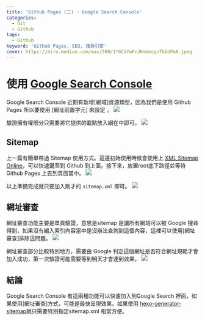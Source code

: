 ```yaml
---
title: 'Github Pages (二) - Google Search Console'
categories: 
  - Git
  - Github
tags: 
  - Github
keyword: 'Github Pages, SEO, 搜尋引擎'
cover: https://miro.medium.com/max/500/1*GCVYwFnJKmbmcgnTkGdPuA.jpeg
---
```


# 使用 [Google Search Console](https://search.google.com/search-console/about)

Google Search Console 近期有新增[網域]資源類型，因為我們是使用 Github Pages 所以要使用 [網址前置字元] 來設定 。
![](/img/Note/Github_Pages/Snipaste_2022-08-31_12-18-49.png)

驗證擁有權部分只需要將它提供的載點放入網在中即可。
![](/img/Note/Github_Pages/Snipaste_2022-08-31_14-34-21.png)

## Sitemap
上一篇有簡單帶過 Sitemap 使用方式。這邊初始使用時候會使用上 [XML Sitemap Online](https://www.xml-sitemaps.com/)，可以快速鍵至到 Github 到上面。接下來，放置root底下路徑並等待Github Pages 上去到頁面當中。
![](/img/Note/Github_Pages/Snipaste_2022-08-31_14-33-01.png)

以上準備完成就只要加入剛才的  ```sitemap.xml``` 即可。
![](/img/Note/Github_Pages/Snipaste_2022-08-31_14-25-33.png)


## 網址審查
網址審查功能主要是單頁驗證，意思是sitemap 是讓所有網站可以被 Google 搜尋得到，如果沒有編入索引內容當中是沒辦法查詢到這個內容，這裡可以使用[網址審查]排除這問題。
![](/img/Note/Github_Pages/Snipaste_2022-08-31_14-43-13.png)

網址審查部分比較特別地方，需要由 Google 判定這個網址是否符合網址規範才會加入成功，第一次驗證可能需要等到明天才會達到效果。
![](/img/Note/Github_Pages/Snipaste_2022-08-31_14-46-40.png)

## 結論
Google Search Console 有這兩種功能可以快速加入到Google Search 裡面，如果使用[網址審查]方式，可能是最快呈現效果。如果使用 [hexo-generator-sitemap](https://www.npmjs.com/package/hexo-generator-sitemap)就只需要特別指定sitemap.xml 相當方便。


